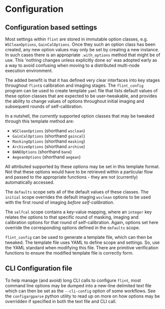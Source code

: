 # Configuration

## Configuration based settings

Most settings within `flint` are stored in immutable option classes, e.g.
`WSCleanOptions`, `GainCalOptions`. Once they such an option class has been
created, any new option values may only be set by creating a new instance. In
such cases there is an appropriate `.with_options` method that might be of use.
This 'nothing changes unless explicitly done so' was adopted early as a way to
avoid confusing when moving to a distributed multi-node execution environment.

The added benefit is that it has defined very clear interfaces into key stages
throughout `flint`s calibration and imaging stages. The `flint_config` program
can be used to create template `yaml` file that lists default values of these
option classes that are expected to be user-tweakable, and provides the ability
to change values of options throughout initial imaging and subsequent rounds of
self-calibration.

In a nutshell, the _currently_ supported option classes that may be tweaked
through this template method are:

- `WSCleanOptions` (shorthand `wsclean`)
- `GainCalOptions` (shorthand `gaincal`)
- `MaskingOptions` (shorthand `masking`)
- `ArchiveOptions` (shorthand `archive`)
- `BANEOptions` (shorthand `bane`)
- `AegeanOptions` (shorthand `aegean`)

All attributed supported by these options may be set in this template format.
Not that these options would have to be retrieved within a particular flow and
passed to the appropriate functions - they are not (currently) automatically
accessed.

The `defaults` scope sets all of the default values of these classes. The
`initial` scope overrides the default imaging `wsclean` options to be used with
the first round of imaging _before self-calibration_.

The `selfcal` scope contains a key-value mapping, where an `integer` key relates
the options to that specific round of masking, imaging and calibration options
for that round of self-calibration. Again, options set here override the
corresponding options defined in the `defaults` scope.

`flint_config` can be used to generate a template file, which can then be
tweaked. The template file uses YAML to define scope and settings. So, use the
YAML standard when modifying this file. There are primitive verification
functions to ensure the modified template file is correctly form.

## CLI Configuration file

To help manage (and avoid) long CLI calls to configure `flint`, most command
line options may be dumped into a new-line delimited text file which can then be
set as the `--cli-config` option of some workflows. See the `configargparse`
python utility to read up on more on how options may be overridden if specified
in both the text file and CLI call.

<!-- TODO: Add example configuration files and document schema -->

